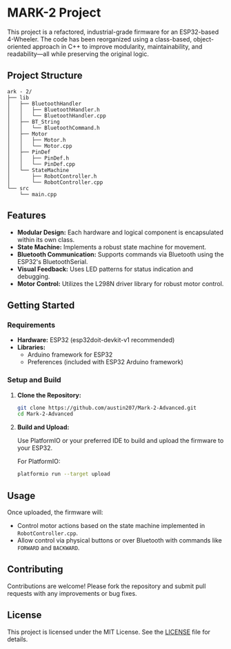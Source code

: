
# MARK-2 Project

This project is a refactored, industrial-grade firmware for an ESP32-based 4-Wheeler. The code has been reorganized using a class-based, object-oriented approach in C++ to improve modularity, maintainability, and readability—all while preserving the original logic.

## Project Structure

```
ark - 2/
├── lib
│   ├── BluetoothHandler
│   │   ├── BluetoothHandler.h
│   │   └── BluetoothHandler.cpp
│   ├── BT_String
│   │   └── BluetoothCommand.h
│   ├── Motor
│   │   ├── Motor.h
│   │   └── Motor.cpp
│   ├── PinDef
│   │   ├── PinDef.h
│   │   └── PinDef.cpp
│   └── StateMachine
│       ├── RobotController.h
│       └── RobotController.cpp
└── src
    └── main.cpp
```

## Features

- **Modular Design:** Each hardware and logical component is encapsulated within its own class.
- **State Machine:** Implements a robust state machine for movement.
- **Bluetooth Communication:** Supports commands via Bluetooth using the ESP32's BluetoothSerial.
- **Visual Feedback:** Uses LED patterns for status indication and debugging.
- **Motor Control:** Utilizes the L298N driver library for robust motor control.

## Getting Started

### Requirements

- **Hardware:** ESP32 (esp32doit-devkit-v1 recommended)  
- **Libraries:** 
  - Arduino framework for ESP32   
  - Preferences (included with ESP32 Arduino framework)

### Setup and Build

1. **Clone the Repository:**

   ```bash
   git clone https://github.com/austin207/Mark-2-Advanced.git
   cd Mark-2-Advanced

2. **Build and Upload:**

   Use PlatformIO or your preferred IDE to build and upload the firmware to your ESP32.

   For PlatformIO:

   ```bash
   platformio run --target upload
   ```

## Usage

Once uploaded, the firmware will:

- Control motor actions based on the state machine implemented in `RobotController.cpp`.
- Allow control via physical buttons or over Bluetooth with commands like `FORWARD` and `BACKWARD`.

## Contributing

Contributions are welcome! Please fork the repository and submit pull requests with any improvements or bug fixes.

## License

This project is licensed under the MIT License. See the [LICENSE](LICENSE) file for details.
